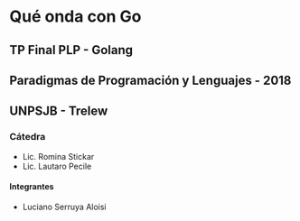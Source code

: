 # Qué onda con Go
## TP Final PLP - Golang

## Paradigmas de Programación y Lenguajes - 2018

## UNPSJB - Trelew

### Cátedra

- Lic. Romina Stickar
- Lic. Lautaro Pecile

#### Integrantes

- Luciano Serruya Aloisi
